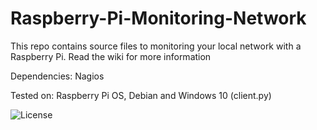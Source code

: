 # Raspberry-Pi-Monitoring-Network

This repo contains source files to monitoring your local network with a Raspberry Pi. Read the wiki for more information
   
Dependencies: Nagios
   
Tested on: Raspberry Pi OS, Debian and Windows 10 (client.py)

![License](https://camo.githubusercontent.com/aaf8a1f435ccaeed79a4273402a224a2890ff119/68747470733a2f2f696d672e736869656c64732e696f2f707970692f6c2f707974686f6e2d74656c656772616d2d626f742e737667)
